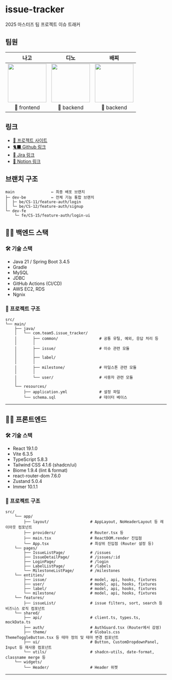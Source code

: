 # issue-tracker
2025 마스터즈 팀 프로젝트 이슈 트래커

## 팀원 
|                                                    나고                                                     |                                                    디노                                                    |                                                    배찌                                                    |
|:---------------------------------------------------------------------------------------------------------:|:--------------------------------------------------------------------------------------------------------:|:--------------------------------------------------------------------------------------------------------:|
| <img src="https://github.com/user-attachments/assets/ddd213ef-3201-4e89-8da6-1493ee23571a" width="120"/>  | <img src="https://github.com/user-attachments/assets/4af9272e-159b-4e81-b4a2-4269f47a2288" width="120"/> | <img src="https://github.com/user-attachments/assets/63cd6dfb-b3d1-40da-ab7b-d60433cef57b" width="120"/> |
🦊 frontend|                                                🦖 backend                                                |                                                🐯 backend                                                |                                                                                                           |


## 링크

- [🍡 프로젝트 사이트](http://issue-tracker.online)
- [🐈‍⬛ Github 링크](https://github.com/codesquad-masters2025-team05/issue-tracker.git)
- [🫆  Jira 링크](https://jqk1797.atlassian.net/jira/software/projects/CS/summary?atlOrigin=eyJpIjoiZWNkM2RjNjUyMmJlNDcyMjkwYjFhNTAxOGViMDk1NTciLCJwIjoiaiJ9)  
- [📖  Notion 링크](https://flowery-unicorn-313.notion.site/CodeSquard-team05-1909003424f180438a2dd668361f3bf4?pvs=4)

## 브랜치 구조

```
main                ← 최종 배포 브랜치
├─ dev-be           ← 전체 기능 통합 브랜치
│  ├─ be/CS-11/feature-auth/login
│  └─ be/CS-12/feature-auth/signup
└─ dev-fe
    └─ fe/CS-15/feature-auth/login-ui
```

## 🧑‍💻 백엔드 스택

### 🛠️ 기술 스택
- Java 21 / Spring Boot 3.4.5
- Gradle
- MySQL
- JDBC
- GitHub Actions (CI/CD)
- AWS EC2, RDS
- Ngnix

### 📁 프로젝트 구조

```aiignore
src/
└── main/
    ├── java/
    │   └── com.team5.issue_tracker/
    │       ├── common/                  # 공통 유틸, 예외, 응답 처리 등
    │       │
    │       ├── issue/                   # 이슈 관련 모듈
    │       │
    │       ├── label/
    │       │
    │       ├── milestone/               # 마일스톤 관련 모듈
    │       │
    │       └── user/                    # 사용자 관련 모듈
    │
    └── resources/
        ├── application.yml              # 설정 파일
        └── schema.sql                   # 데이터 베이스
```


---

## 🧑‍💻 프론트엔드 

### 🛠️ 기술 스택
- React 19.1.0
- Vite 6.3.5
- TypeScript 5.8.3
- Tailwind CSS 4.1.6 (shadcn/ui)
- Biome 1.9.4 (lint & format)
- react-router-dom 7.6.0
- Zustand 5.0.4
- Immer 10.1.1

### 📁 프로젝트 구조

```aiignore
src/
    └── app/
        ├── layout/                  # AppLayout, NoHeaderLayout 등 레이아웃 컴포넌트
        ├── providers/               # Router.tsx 등
        ├── main.tsx                 # ReactDOM.render 진입점
        └── App.tsx                  # 최상위 진입점 (Router 설정 등)
    └── pages/
        ├── IssueListPage/           # /issues
        ├── IssueDetailPage/         # /issues/:id
        ├── LoginPage/               # /login
        ├── LabelListPage/           # /labels
        └── MilestoneListPage/       # /milestones
    └── entities/
        ├── issue/                   # model, api, hooks, fixtures
        ├── user/                    # model, api, hooks, fixtures
        ├── label/                   # model, api, hooks, fixtures
        └── milestone/               # model, api, hooks, fixtures
    └── features/
        ├── issueList/               # issue filters, sort, search 등 비즈니스 로직 컴포넌트
    └── shared/
        ├── api/                     # client.ts, types.ts, mockData.ts
        ├── auth/                    # AuthGuard.tsx (Router에서 감쌈)
        ├── theme/                   # Globals.css ThemeToggleButton.tsx 등 테마 정의 및 테마 변경 컴포넌트
        ├── ui/                      # Button, CustomDropdownPanel, Input 등 재사용 컴포넌트
        └── utils/                   # shadcn-utils, date-format, classname merge 등
    └── widgets/
        └── Header/                  # Header 위젯

```


---